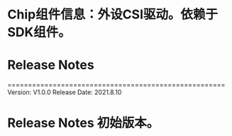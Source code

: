 # Chip组件信息：外设CSI驱动。依赖于SDK组件。

# Release Notes

=====================================================
Version: V1.0.0
Release Date: 2021.8.10

Release Notes
初始版本。
======================================================